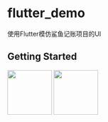 # flutter_demo

使用Flutter模仿鲨鱼记账项目的UI

## Getting Started

<img src="https://github.com/jiangshangwei/flutter_shark/assets/13128163/a56cb39a-f482-482f-9663-2d5d6efde205" width="100px">
<img src="https://github.com/jiangshangwei/flutter_shark/assets/13128163/08e0249d-3f3f-432a-a867-7379557901e7" width="100px">
